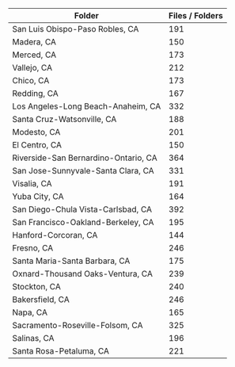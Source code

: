 | Folder                               |   Files / Folders |
|--------------------------------------|-------------------|
| San Luis Obispo-Paso Robles, CA      |               191 |
| Madera, CA                           |               150 |
| Merced, CA                           |               173 |
| Vallejo, CA                          |               212 |
| Chico, CA                            |               173 |
| Redding, CA                          |               167 |
| Los Angeles-Long Beach-Anaheim, CA   |               332 |
| Santa Cruz-Watsonville, CA           |               188 |
| Modesto, CA                          |               201 |
| El Centro, CA                        |               150 |
| Riverside-San Bernardino-Ontario, CA |               364 |
| San Jose-Sunnyvale-Santa Clara, CA   |               331 |
| Visalia, CA                          |               191 |
| Yuba City, CA                        |               164 |
| San Diego-Chula Vista-Carlsbad, CA   |               392 |
| San Francisco-Oakland-Berkeley, CA   |               195 |
| Hanford-Corcoran, CA                 |               144 |
| Fresno, CA                           |               246 |
| Santa Maria-Santa Barbara, CA        |               175 |
| Oxnard-Thousand Oaks-Ventura, CA     |               239 |
| Stockton, CA                         |               240 |
| Bakersfield, CA                      |               246 |
| Napa, CA                             |               165 |
| Sacramento-Roseville-Folsom, CA      |               325 |
| Salinas, CA                          |               196 |
| Santa Rosa-Petaluma, CA              |               221 |
